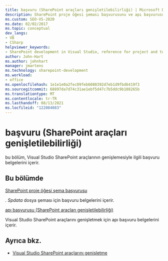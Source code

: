 ```yaml
---
title: başvuru (SharePoint araçları genişletilebilirliği) | Microsoft Docs
description: SharePoint proje öğesi şeması başvurusunu ve apı başvurusunu kapsayan Visual Studio SharePoint araçlarını genişletmek için başvuru belgelerine bağlantılar alın.
ms.custom: SEO-VS-2020
ms.date: 02/02/2017
ms.topic: conceptual
dev_langs:
- VB
- CSharp
helpviewer_keywords:
- SharePoint development in Visual Studio, reference for project and tools extensibility
author: John-Hart
ms.author: johnhart
manager: jmartens
ms.technology: sharepoint-development
ms.workload:
- office
ms.openlocfilehash: 1e1e1e0a2fec09feb6080392d7eb1d9fbd6419f3
ms.sourcegitcommit: 68897da7d74c31ae1ebf5d47c7b5ddc9b108265b
ms.translationtype: MT
ms.contentlocale: tr-TR
ms.lasthandoff: 08/13/2021
ms.locfileid: "122084083"
---
```

# <a name="reference-sharepoint-tools-extensibility"></a>başvuru (SharePoint araçları genişletilebilirliği)

bu bölüm, Visual Studio SharePoint araçlarının genişlemesiyle ilgili başvuru belgelerini içerir.

## <a name="in-this-section"></a>Bu bölümde

[SharePoint proje öğesi şema başvurusu](../sharepoint/sharepoint-project-item-schema-reference.md)

*. Spdata* dosya şeması için başvuru belgelerini içerir.

[apı başvurusu &#40;SharePoint araçları genişletilebilirliği&#41;](../sharepoint/api-reference-sharepoint-tools-extensibility.md)

Visual Studio SharePoint araçlarını genişletmek için apı başvuru belgelerini içerir.

## <a name="see-also"></a>Ayrıca bkz.

- [Visual Studio SharePoint araçlarını genişletme](../sharepoint/extending-the-sharepoint-tools-in-visual-studio.md)
